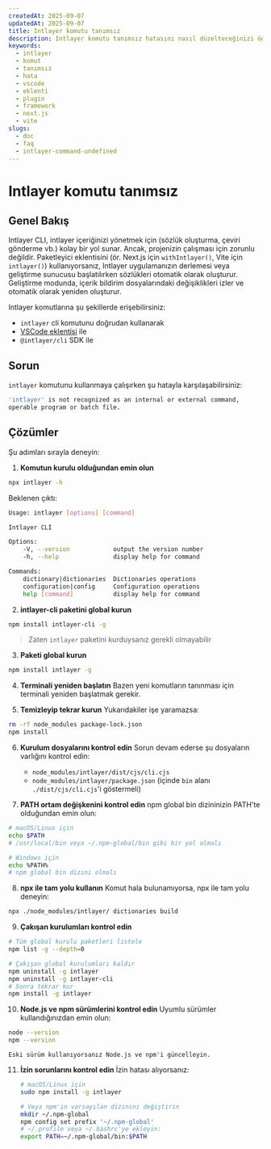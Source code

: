 ```yaml
---
createdAt: 2025-09-07
updatedAt: 2025-09-07
title: Intlayer komutu tanımsız
description: Intlayer komutu tanımsız hatasını nasıl düzelteceğinizi öğrenin.
keywords:
  - intlayer
  - komut
  - tanımsız
  - hata
  - vscode
  - eklenti
  - plugin
  - framework
  - next.js
  - vite
slugs:
  - doc
  - faq
  - intlayer-command-undefined
---
```


# Intlayer komutu tanımsız

## Genel Bakış

Intlayer CLI, intlayer içeriğinizi yönetmek için (sözlük oluşturma, çeviri gönderme vb.) kolay bir yol sunar. Ancak, projenizin çalışması için zorunlu değildir. Paketleyici eklentisini (ör. Next.js için `withIntlayer()`, Vite için `intlayer()`) kullanıyorsanız, Intlayer uygulamanızın derlemesi veya geliştirme sunucusu başlatılırken sözlükleri otomatik olarak oluşturur. Geliştirme modunda, içerik bildirim dosyalarındaki değişiklikleri izler ve otomatik olarak yeniden oluşturur.

Intlayer komutlarına şu şekillerde erişebilirsiniz:

- `intlayer` cli komutunu doğrudan kullanarak
- [VSCode eklentisi](https://github.com/aymericzip/intlayer/blob/main/docs/docs/en/vs_code_extension.md) ile
- `@intlayer/cli` SDK ile

## Sorun

`intlayer` komutunu kullanmaya çalışırken şu hatayla karşılaşabilirsiniz:

```bash
'intlayer' is not recognized as an internal or external command,
operable program or batch file.
```

## Çözümler

Şu adımları sırayla deneyin:

1. **Komutun kurulu olduğundan emin olun**

```bash
npx intlayer -h
```

Beklenen çıktı:

```bash
Usage: intlayer [options] [command]

Intlayer CLI

Options:
    -V, --version            output the version number
    -h, --help               display help for command

Commands:
    dictionary|dictionaries  Dictionaries operations
    configuration|config     Configuration operations
    help [command]           display help for command
```

2. **intlayer-cli paketini global kurun**

```bash
npm install intlayer-cli -g
```

> Zaten `intlayer` paketini kurduysanız gerekli olmayabilir

3. **Paketi global kurun**

```bash
npm install intlayer -g
```

4. **Terminali yeniden başlatın**
   Bazen yeni komutların tanınması için terminali yeniden başlatmak gerekir.

5. **Temizleyip tekrar kurun**
   Yukarıdakiler işe yaramazsa:

```bash
rm -rf node_modules package-lock.json
npm install
```

6. **Kurulum dosyalarını kontrol edin**
   Sorun devam ederse şu dosyaların varlığını kontrol edin:
   - `node_modules/intlayer/dist/cjs/cli.cjs`
   - `node_modules/intlayer/package.json` (içinde `bin` alanı `./dist/cjs/cli.cjs`'i göstermeli)

7. **PATH ortam değişkenini kontrol edin**
   npm global bin dizininizin PATH'te olduğundan emin olun:

```bash
# macOS/Linux için
echo $PATH
# /usr/local/bin veya ~/.npm-global/bin gibi bir yol olmalı

# Windows için
echo %PATH%
# npm global bin dizini olmalı
```

8. **npx ile tam yolu kullanın**
   Komut hala bulunamıyorsa, npx ile tam yolu deneyin:

```bash
npx ./node_modules/intlayer/ dictionaries build
```

9. **Çakışan kurulumları kontrol edin**

```bash
# Tüm global kurulu paketleri listele
npm list -g --depth=0

# Çakışan global kurulumları kaldır
npm uninstall -g intlayer
npm uninstall -g intlayer-cli
# Sonra tekrar kur
npm install -g intlayer
```

10. **Node.js ve npm sürümlerini kontrol edin**
    Uyumlu sürümler kullandığınızdan emin olun:

```bash
node --version
npm --version
```

    Eski sürüm kullanıyorsanız Node.js ve npm'i güncelleyin.

11. **İzin sorunlarını kontrol edin**
    İzin hatası alıyorsanız:

    ```bash
    # macOS/Linux için
    sudo npm install -g intlayer

    # Veya npm'in varsayılan dizinini değiştirin
    mkdir ~/.npm-global
    npm config set prefix '~/.npm-global'
    # ~/.profile veya ~/.bashrc'ye ekleyin:
    export PATH=~/.npm-global/bin:$PATH
    ```
